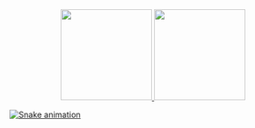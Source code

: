 <!--### Hi there 👋-->

<!--
**ValtemirGomes/ValtemirGomes** is a ✨ _special_ ✨ repository because its `README.md` (this file) appears on your GitHub profile.

Here are some ideas to get you started:

- 🔭 I’m currently working on ...
- 🌱 I’m currently learning ...
- 👯 I’m looking to collaborate on ...
- 🤔 I’m looking for help with ...
- 💬 Ask me about ...
- 📫 How to reach me: ...
- 😄 Pronouns: ...
- ⚡ Fun fact: ...
-->
<div align="center">
  <a href="https://github.com/ValtemirGomes">
  <img height="160em" src="https://github-readme-stats.vercel.app/api?username=ValtemirGomes&show_icons=true&theme=darcula&include_all_commits=true&count_private=true"/>
  <img height="160em" src="https://github-readme-stats.vercel.app/api/top-langs/?username=ValtemirGomes&layout=compact&langs_count=7&theme=darcula"/>
</div>

![Snake animation](https://github.com/ValtemirGomes/ValtemirGomes/blob/output/github-contribution-grid-snake.svg)
